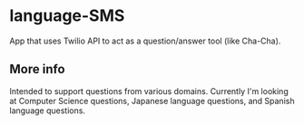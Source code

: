 # language-SMS
App that uses Twilio API to act as a question/answer tool (like Cha-Cha).

## More info
Intended to support questions from various domains. Currently I'm looking at Computer Science questions, Japanese language questions, and Spanish language questions.
